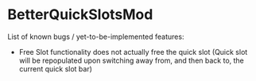 # BetterQuickSlotsMod

List of known bugs / yet-to-be-implemented features:

- Free Slot functionality does not actually free the quick slot
	(Quick slot will be repopulated upon switching away from, and then back to, the current quick slot bar)
